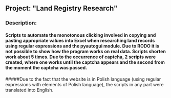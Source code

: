 ## Project: "Land Registry Research"

### Description:
#### Scripts to automate the monotonous clicking involved in copying and pasting appropriate values into Excel when researching land records using regular expressions and the pyautogui module. Due to RODO it is not possible to show how the program works on real data. Scripts shorten work about 5 times. Due to the occurrence of captcha, 2 scripts were created, where one works until the captcha appears and the second from the moment the captcha was passed.
#####Due to the fact that the website is in Polish language (using regular expressions with elements of Polish language), the scripts in any part were translated into English.

